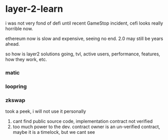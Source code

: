 # layer-2-learn

i was not very fond of defi until recent GameStop incident, cefi looks really horrible now.

ethereum now is slow and expensive, seeing no end. 2.0 may still be years ahead.

so how is layer2 solutions going, tvl, active users, performance, features, how they work, etc.

### matic

### loopring

### zkswap
took a peek, i will not use it personally

1. cant find public source code, implementation contract not verified
2. too much power to the dev. contract owner is an un-verified contract, maybe it is a timelock, but we cant see
